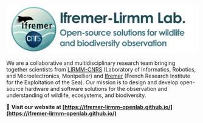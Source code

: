 ![](./assets/logo_base_horizontal_bluetxt.png)

We are a collaborative and multidisciplinary research team bringing together scientists from [LIRMM-CNRS](https://www.lirmm.fr/lirmm-en/) (Laboratory of Informatics, Robotics, and Microelectronics, Montpellier) and [Ifremer](https://www.ifremer.fr/fr) (French Research Institute for the Exploitation of the Sea). Our mission is to design and develop open-source hardware and software solutions for the observation and understanding of wildlife, ecosystems, and biodiversity.

🌊 **Visit our website at [https://ifremer-lirmm-openlab.github.io/](https://ifremer-lirmm-openlab.github.io/)**
